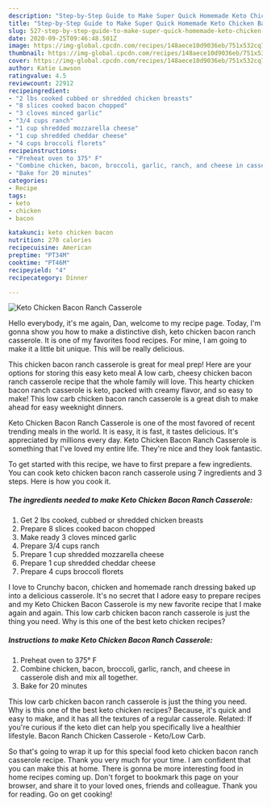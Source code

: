 ```yaml
---
description: "Step-by-Step Guide to Make Super Quick Homemade Keto Chicken Bacon Ranch Casserole"
title: "Step-by-Step Guide to Make Super Quick Homemade Keto Chicken Bacon Ranch Casserole"
slug: 527-step-by-step-guide-to-make-super-quick-homemade-keto-chicken-bacon-ranch-casserole
date: 2020-09-25T09:46:48.501Z
image: https://img-global.cpcdn.com/recipes/148aece10d9036eb/751x532cq70/keto-chicken-bacon-ranch-casserole-recipe-main-photo.jpg
thumbnail: https://img-global.cpcdn.com/recipes/148aece10d9036eb/751x532cq70/keto-chicken-bacon-ranch-casserole-recipe-main-photo.jpg
cover: https://img-global.cpcdn.com/recipes/148aece10d9036eb/751x532cq70/keto-chicken-bacon-ranch-casserole-recipe-main-photo.jpg
author: Katie Lawson
ratingvalue: 4.5
reviewcount: 22912
recipeingredient:
- "2 lbs cooked cubbed or shredded chicken breasts"
- "8 slices cooked bacon chopped"
- "3 cloves minced garlic"
- "3/4 cups ranch"
- "1 cup shredded mozzarella cheese"
- "1 cup shredded cheddar cheese"
- "4 cups broccoli florets"
recipeinstructions:
- "Preheat oven to 375° F"
- "Combine chicken, bacon, broccoli, garlic, ranch, and cheese in casserole dish and mix all together."
- "Bake for 20 minutes"
categories:
- Recipe
tags:
- keto
- chicken
- bacon

katakunci: keto chicken bacon 
nutrition: 270 calories
recipecuisine: American
preptime: "PT34M"
cooktime: "PT46M"
recipeyield: "4"
recipecategory: Dinner

---
```



![Keto Chicken Bacon Ranch Casserole](https://img-global.cpcdn.com/recipes/148aece10d9036eb/751x532cq70/keto-chicken-bacon-ranch-casserole-recipe-main-photo.jpg)

Hello everybody, it's me again, Dan, welcome to my recipe page. Today, I'm gonna show you how to make a distinctive dish, keto chicken bacon ranch casserole. It is one of my favorites food recipes. For mine, I am going to make it a little bit unique. This will be really delicious.

This chicken bacon ranch casserole is great for meal prep! Here are your options for storing this easy keto meal A low carb, cheesy chicken bacon ranch casserole recipe that the whole family will love. This hearty chicken bacon ranch casserole is keto, packed with creamy flavor, and so easy to make! This low carb chicken bacon ranch casserole is a great dish to make ahead for easy weeknight dinners.

Keto Chicken Bacon Ranch Casserole is one of the most favored of recent trending meals in the world. It is easy, it is fast, it tastes delicious. It's appreciated by millions every day. Keto Chicken Bacon Ranch Casserole is something that I've loved my entire life. They're nice and they look fantastic.


To get started with this recipe, we have to first prepare a few ingredients. You can cook keto chicken bacon ranch casserole using 7 ingredients and 3 steps. Here is how you cook it.

<!--inarticleads1-->

##### The ingredients needed to make Keto Chicken Bacon Ranch Casserole:

1. Get 2 lbs cooked, cubbed or shredded chicken breasts
1. Prepare 8 slices cooked bacon chopped
1. Make ready 3 cloves minced garlic
1. Prepare 3/4 cups ranch
1. Prepare 1 cup shredded mozzarella cheese
1. Prepare 1 cup shredded cheddar cheese
1. Prepare 4 cups broccoli florets


I love to Crunchy bacon, chicken and homemade ranch dressing baked up into a delicious casserole. It&#39;s no secret that I adore easy to prepare recipes and my Keto Chicken Bacon Casserole is my new favorite recipe that I make again and again. This low carb chicken bacon ranch casserole is just the thing you need. Why is this one of the best keto chicken recipes? 

<!--inarticleads2-->

##### Instructions to make Keto Chicken Bacon Ranch Casserole:

1. Preheat oven to 375° F
1. Combine chicken, bacon, broccoli, garlic, ranch, and cheese in casserole dish and mix all together.
1. Bake for 20 minutes


This low carb chicken bacon ranch casserole is just the thing you need. Why is this one of the best keto chicken recipes? Because, it&#39;s quick and easy to make, and it has all the textures of a regular casserole. Related: If you&#39;re curious if the keto diet can help you specifically live a healthier lifestyle. Bacon Ranch Chicken Casserole - Keto/Low Carb. 

So that's going to wrap it up for this special food keto chicken bacon ranch casserole recipe. Thank you very much for your time. I am confident that you can make this at home. There is gonna be more interesting food in home recipes coming up. Don't forget to bookmark this page on your browser, and share it to your loved ones, friends and colleague. Thank you for reading. Go on get cooking!
